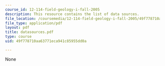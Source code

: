 ```yaml
---
course_id: 12-114-field-geology-i-fall-2005
description: This resource contains the list of data sources.
file_location: /coursemedia/12-114-field-geology-i-fall-2005/49f778710aa63771eca941c85955dd0a_datasources.pdf
file_type: application/pdf
layout: pdf
title: datasources.pdf
type: course
uid: 49f778710aa63771eca941c85955dd0a

---
```

None